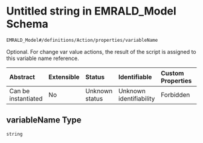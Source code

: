 # Untitled string in EMRALD_Model Schema

```txt
EMRALD_Model#/definitions/Action/properties/variableName
```

Optional. For change var value actions, the result of the script is assigned to this variable name reference.

| Abstract            | Extensible | Status         | Identifiable            | Custom Properties | Additional Properties | Access Restrictions | Defined In                                                                                                    |
| :------------------ | :--------- | :------------- | :---------------------- | :---------------- | :-------------------- | :------------------ | :------------------------------------------------------------------------------------------------------------ |
| Can be instantiated | No         | Unknown status | Unknown identifiability | Forbidden         | Allowed               | none                | [EMRALD_JsonSchemaV3_0.json*](../../../../../Emrald-UI/out/EMRALD_JsonSchemaV3_0.json "open original schema") |

## variableName Type

`string`
